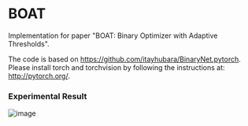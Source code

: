 # BOAT
Implementation for paper "BOAT: Binary Optimizer with Adaptive Thresholds".

The code is based on https://github.com/itayhubara/BinaryNet.pytorch.
Please install torch and torchvision by following the instructions at: http://pytorch.org/.

### Experimental Result
![image](https://user-images.githubusercontent.com/5879042/199007479-429b5d08-8ead-4532-85b3-e8e7c9fa0e2d.png)
